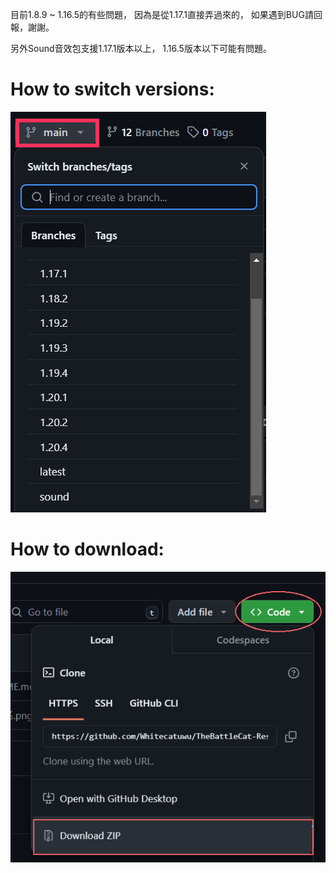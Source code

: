 目前1.8.9 ~ 1.16.5的有些問題，
因為是從1.17.1直接弄過來的，
如果遇到BUG請回報，謝謝。

另外Sound音效包支援1.17.1版本以上，
1.16.5版本以下可能有問題。

# How to switch versions:
![GITHUB]( https://github.com/Whitecatuwu/TheBattleCat-Java/blob/main/img2.png?raw=true "img2.png")
# How to download:
![GITHUB]( https://github.com/Whitecatuwu/TheBattleCat-Java/blob/main/img1.png?raw=true "img1.png")
